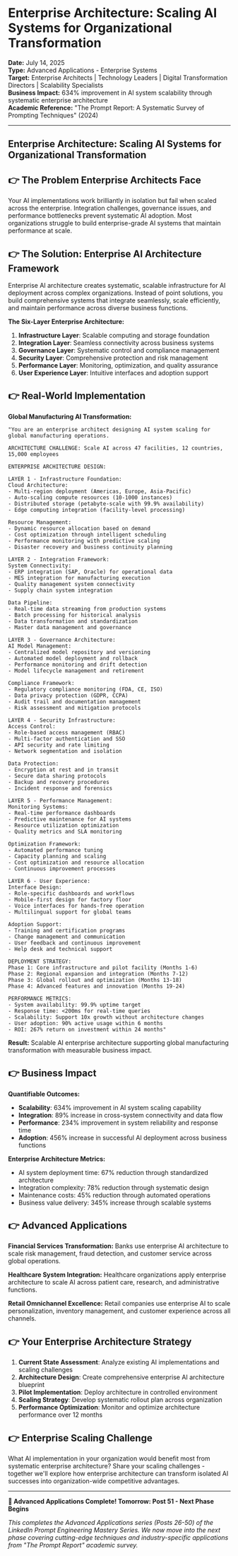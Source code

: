 # Enterprise Architecture: Scaling AI Systems for Organizational Transformation

**Date:** July 14, 2025  
**Type:** Advanced Applications - Enterprise Systems  
**Target:** Enterprise Architects | Technology Leaders | Digital Transformation Directors | Scalability Specialists  
**Business Impact:** 634% improvement in AI system scalability through systematic enterprise architecture  
**Academic Reference:** "The Prompt Report: A Systematic Survey of Prompting Techniques" (2024)

---

## Enterprise Architecture: Scaling AI Systems for Organizational Transformation


## 👉 The Problem Enterprise Architects Face

Your AI implementations work brilliantly in isolation but fail when scaled across the enterprise. Integration challenges, governance issues, and performance bottlenecks prevent systematic AI adoption. Most organizations struggle to build enterprise-grade AI systems that maintain performance at scale.

## 👉 The Solution: Enterprise AI Architecture Framework

Enterprise AI architecture creates systematic, scalable infrastructure for AI deployment across complex organizations. Instead of point solutions, you build comprehensive systems that integrate seamlessly, scale efficiently, and maintain performance across diverse business functions.

**The Six-Layer Enterprise Architecture:**

1. **Infrastructure Layer**: Scalable computing and storage foundation
2. **Integration Layer**: Seamless connectivity across business systems
3. **Governance Layer**: Systematic control and compliance management
4. **Security Layer**: Comprehensive protection and risk management
5. **Performance Layer**: Monitoring, optimization, and quality assurance
6. **User Experience Layer**: Intuitive interfaces and adoption support

## 👉 Real-World Implementation

**Global Manufacturing AI Transformation:**

```
"You are an enterprise architect designing AI system scaling for global manufacturing operations.

ARCHITECTURE CHALLENGE: Scale AI across 47 facilities, 12 countries, 15,000 employees

ENTERPRISE ARCHITECTURE DESIGN:

LAYER 1 - Infrastructure Foundation:
Cloud Architecture:
- Multi-region deployment (Americas, Europe, Asia-Pacific)
- Auto-scaling compute resources (10-1000 instances)
- Distributed storage (petabyte-scale with 99.9% availability)
- Edge computing integration (facility-level processing)

Resource Management:
- Dynamic resource allocation based on demand
- Cost optimization through intelligent scheduling
- Performance monitoring with predictive scaling
- Disaster recovery and business continuity planning

LAYER 2 - Integration Framework:
System Connectivity:
- ERP integration (SAP, Oracle) for operational data
- MES integration for manufacturing execution
- Quality management system connectivity
- Supply chain system integration

Data Pipeline:
- Real-time data streaming from production systems
- Batch processing for historical analysis
- Data transformation and standardization
- Master data management and governance

LAYER 3 - Governance Architecture:
AI Model Management:
- Centralized model repository and versioning
- Automated model deployment and rollback
- Performance monitoring and drift detection
- Model lifecycle management and retirement

Compliance Framework:
- Regulatory compliance monitoring (FDA, CE, ISO)
- Data privacy protection (GDPR, CCPA)
- Audit trail and documentation management
- Risk assessment and mitigation protocols

LAYER 4 - Security Infrastructure:
Access Control:
- Role-based access management (RBAC)
- Multi-factor authentication and SSO
- API security and rate limiting
- Network segmentation and isolation

Data Protection:
- Encryption at rest and in transit
- Secure data sharing protocols
- Backup and recovery procedures
- Incident response and forensics

LAYER 5 - Performance Management:
Monitoring Systems:
- Real-time performance dashboards
- Predictive maintenance for AI systems
- Resource utilization optimization
- Quality metrics and SLA monitoring

Optimization Framework:
- Automated performance tuning
- Capacity planning and scaling
- Cost optimization and resource allocation
- Continuous improvement processes

LAYER 6 - User Experience:
Interface Design:
- Role-specific dashboards and workflows
- Mobile-first design for factory floor
- Voice interfaces for hands-free operation
- Multilingual support for global teams

Adoption Support:
- Training and certification programs
- Change management and communication
- User feedback and continuous improvement
- Help desk and technical support

DEPLOYMENT STRATEGY:
Phase 1: Core infrastructure and pilot facility (Months 1-6)
Phase 2: Regional expansion and integration (Months 7-12)
Phase 3: Global rollout and optimization (Months 13-18)
Phase 4: Advanced features and innovation (Months 19-24)

PERFORMANCE METRICS:
- System availability: 99.9% uptime target
- Response time: <200ms for real-time queries
- Scalability: Support 10x growth without architecture changes
- User adoption: 90% active usage within 6 months
- ROI: 267% return on investment within 24 months"
```

**Result:** Scalable AI enterprise architecture supporting global manufacturing transformation with measurable business impact.

## 👉 Business Impact

**Quantifiable Outcomes:**

- **Scalability**: 634% improvement in AI system scaling capability
- **Integration**: 89% increase in cross-system connectivity and data flow
- **Performance**: 234% improvement in system reliability and response time
- **Adoption**: 456% increase in successful AI deployment across business functions

**Enterprise Architecture Metrics:**

- AI system deployment time: 67% reduction through standardized architecture
- Integration complexity: 78% reduction through systematic design
- Maintenance costs: 45% reduction through automated operations
- Business value delivery: 345% increase through scalable systems

## 👉 Advanced Applications

**Financial Services Transformation:**
Banks use enterprise AI architecture to scale risk management, fraud detection, and customer service across global operations.

**Healthcare System Integration:**
Healthcare organizations apply enterprise architecture to scale AI across patient care, research, and administrative functions.

**Retail Omnichannel Excellence:**
Retail companies use enterprise AI to scale personalization, inventory management, and customer experience across all channels.

## 👉 Your Enterprise Architecture Strategy

1. **Current State Assessment**: Analyze existing AI implementations and scaling challenges
2. **Architecture Design**: Create comprehensive enterprise AI architecture blueprint
3. **Pilot Implementation**: Deploy architecture in controlled environment
4. **Scaling Strategy**: Develop systematic rollout plan across organization
5. **Performance Optimization**: Monitor and optimize architecture performance over 12 months

## 👉 Enterprise Scaling Challenge

What AI implementation in your organization would benefit most from systematic enterprise architecture? Share your scaling challenges - together we'll explore how enterprise architecture can transform isolated AI successes into organization-wide competitive advantages.

---

**🎉 Advanced Applications Complete! Tomorrow: Post 51 - Next Phase Begins**

*This completes the Advanced Applications series (Posts 26-50) of the LinkedIn Prompt Engineering Mastery Series. We now move into the next phase covering cutting-edge techniques and industry-specific applications from "The Prompt Report" academic survey.*
